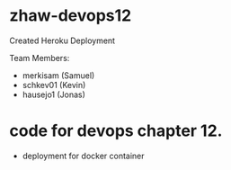 # zhaw-devops12

Created Heroku Deployment

Team Members:

- merkisam (Samuel)
- schkev01 (Kevin)
- hausejo1 (Jonas)

# code for devops chapter 12.
- deployment for docker container
